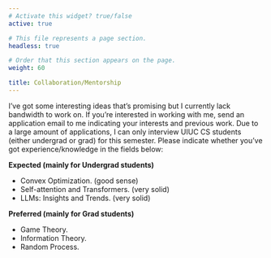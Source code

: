 ```yaml
---
# Activate this widget? true/false
active: true

# This file represents a page section.
headless: true

# Order that this section appears on the page.
weight: 60

title: Collaboration/Mentorship
---
```


I’ve got some interesting ideas that’s promising but I currently lack bandwidth to work on. If you’re interested in working with me, send an application email to me indicating your interests and previous work.  Due to a large amount of applications, I can only interview UIUC CS students (either undergrad or grad) for this semester. Please indicate whether you’ve got experience/knowledge in the fields below:

**Expected (mainly for Undergrad students)**

-   Convex Optimization. (good sense)
-   Self-attention and Transformers. (very solid)
-   LLMs: Insights and Trends. (very solid)

**Preferred (mainly for Grad students)**

-   Game Theory.
-   Information Theory.
-   Random Process.
